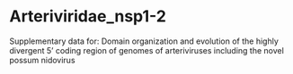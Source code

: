 # Arteriviridae_nsp1-2
Supplementary data for: Domain organization and evolution of the highly divergent 5’ coding region of genomes of arteriviruses including the novel possum nidovirus
